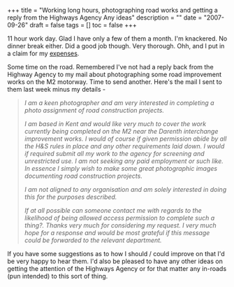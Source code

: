 +++
title = "Working long hours, photographing road works and getting a reply from the Highways Agency  Any ideas"
description = ""
date = "2007-09-26"
draft = false
tags = []
toc = false
+++

11 hour work day. Glad I have only a few of them a month. I'm knackered. No dinner break either. Did a good job though. Very thorough. Ohh, and I put in a claim for my [expenses](https://listed.to/@alxtrnr/59018/higher-education-bureaucracy-and-expenses).

Some time on the road. Remembered I've not had a reply back from the Highway Agency to my mail about photographing some road improvement works on the M2 motorway. Time to send another. Here's the mail I sent to them last week minus my details -

> *I am a keen photographer and am very interested in completing a photo assignment of road construction projects.*
> 
> *I am based in Kent and would like very much to cover the work currently being completed on the M2 near the Darenth interchange improvement works. I would of course if given permission abide by all the H&S rules in place and any other requirements laid down. I would if required submit all my work to the agency for screening and unrestricted use. I am not seeking any paid employment or such like. In essence I simply wish to make some great photographic images documenting road construction projects.*
> 
> *I am not aligned to any organisation and am solely interested in doing this for the purposes described.*
> 
> *If at all possible can someone contact me with regards to the likelihood of being allowed access permission to complete such a thing?. Thanks very much for considering my request. I very much hope for a response and would be most grateful if this message could be forwarded to the relevant department.*

If you have some suggestions as to how I should / could improve on that I'd be very happy to hear them. I'd also be pleased to have any other ideas on getting the attention of the Highways Agency or for that matter any in-roads (pun intended) to this sort of thing.